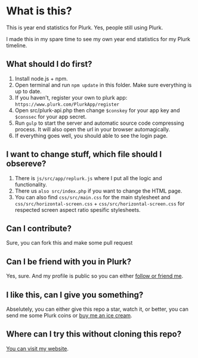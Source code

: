 # What is this?

This is year end statistics for Plurk. Yes, people still using Plurk.

I made this in my spare time to see my own year end statistics for my Plurk timeline.

## What should I do first?

1. Install node.js + npm.
2. Open terminal and run `npm update` in this folder. Make sure everything is up to date.
3. If you haven't, register your own to plurk app: `https://www.plurk.com/PlurkApp/register`
4. Open src/plurk-api.php then change `$conskey` for your app key and  `$conssec` for your app secret.
5. Run `gulp` to start the server and automatic source code compressing process. It will also open the url in your browser automagically.
6. If everything goes well, you should able to see the login page.

## I want to change stuff, which file should I obsereve?

1. There is `js/src/app/replurk.js` where I put all the logic and functionality.
2. There us `also src/index.php` if you want to change the HTML page.
3. You can also find `css/src/main.css` for the main stylesheet and `css/src/horizontal-screen.css` + `css/src/horizontal-screen.css` for respected screen aspect ratio spesific stylesheets.

## Can I contribute?

Sure, you can fork this and make some pull request

## Can I be friend with you in Plurk?

Yes, sure. And my profile is public so you can either [follow or friend me](https://plurk.com/dwan).

## I like this, can I give you something?

Abselutely, you can either give this repo a star, watch it, or better, you can send me some Plurk coins or [buy me an ice cream](https://buymeacoffee.com/dwaan).

## Where can I try this without cloning this repo?

[You can visit my website](https://dwaan.com/replurk2020).
